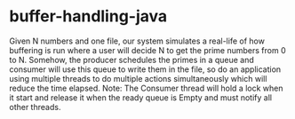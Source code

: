 # buffer-handling-java
Given N numbers and one file, our system simulates a real-life of how buffering is run where a user will decide N to get the prime numbers from 0 to N. Somehow, the producer schedules the primes in a queue and consumer will use this queue to write them in the file, so do an application using multiple threads to do multiple actions simultaneously which will reduce the time elapsed.
Note: The Consumer thread will hold a lock when it start and release it when the ready queue is Empty and must notify all other threads.
